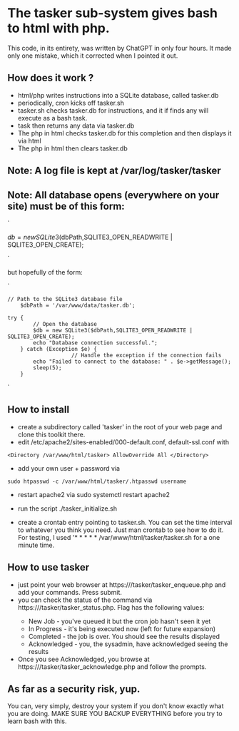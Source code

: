 # The tasker sub-system gives bash to html with php.

This code, in its entirety, was written by ChatGPT in only four hours. It made only one
mistake, which it corrected when I pointed it out.

## How does it work ?

  * html/php writes instructions into a SQLite database, called tasker.db
  * periodically, cron kicks off tasker.sh
  * tasker.sh checks tasker.db for instructions, and it if finds any will execute as a bash task.
  * task then returns any data via tasker.db
  * The php in html checks tasker.db for this completion and then displays it via html
  * The php in html then clears tasker.db

## Note: A log file is kept at /var/log/tasker/tasker
## Note: All database opens (everywhere on your site) must be of this form:

`

  $db = new SQLite3($dbPath,SQLITE3_OPEN_READWRITE | SQLITE3_OPEN_CREATE);

`

but hopefully of the form:

`

	// Path to the SQLite3 database file
        $dbPath = '/var/www/data/tasker.db';

	try {
            // Open the database
            $db = new SQLite3($dbPath,SQLITE3_OPEN_READWRITE | SQLITE3_OPEN_CREATE);
            echo "Database connection successful.";
	    } catch (Exception $e) {
                       	// Handle the exception if the connection fails
			echo "Failed to connect to the database: " . $e->getMessage();
			sleep(5);
	    }

`

## How to install

  * create a subdirectory called 'tasker' in the root of your web page and
    clone this toolkit there.
  * edit /etc/apache2/sites-enabled/000-default.conf, default-ssl.conf with

`
  <Directory /var/www/html/tasker>
      AllowOverride All
  </Directory>
`

  * add your own user + password via

`
    sudo htpasswd -c /var/www/html/tasker/.htpasswd username
`

  * restart apache2 via sudo systemctl restart apache2

  * run the script ./tasker_initialize.sh

  * create a crontab entry pointing to tasker.sh. You can set the time interval to whatever you think you need. Just man crontab to see how to do it. For testing, I used '* * * * * /var/www/html/tasker/tasker.sh for a one minute time.

## How to use tasker

  * just point your web browser at https://<yoursite>/tasker/tasker_enqueue.php and add your commands. Press submit.
  * you can check the status of the command via https://<yoursite>/tasker/tasker_status.php. Flag has the following values:
	- New Job - you've queued it but the cron job hasn't seen it yet
	- In Progress - it's being executed now (left for future expansion)
	- Completed - the job is over. You should see the results displayed
	- Acknowledged - you, the sysadmin, have acknowledged seeing the results
  * Once you see Acknowledged, you browse at https://<yoursite>/tasker/tasker_acknowledge.php and follow the prompts.

## As far as a security risk, yup.

  You can, very simply, destroy your system if you don't know exactly what you are doing. MAKE SURE YOU BACKUP EVERYTHING before you try to learn bash with this.

